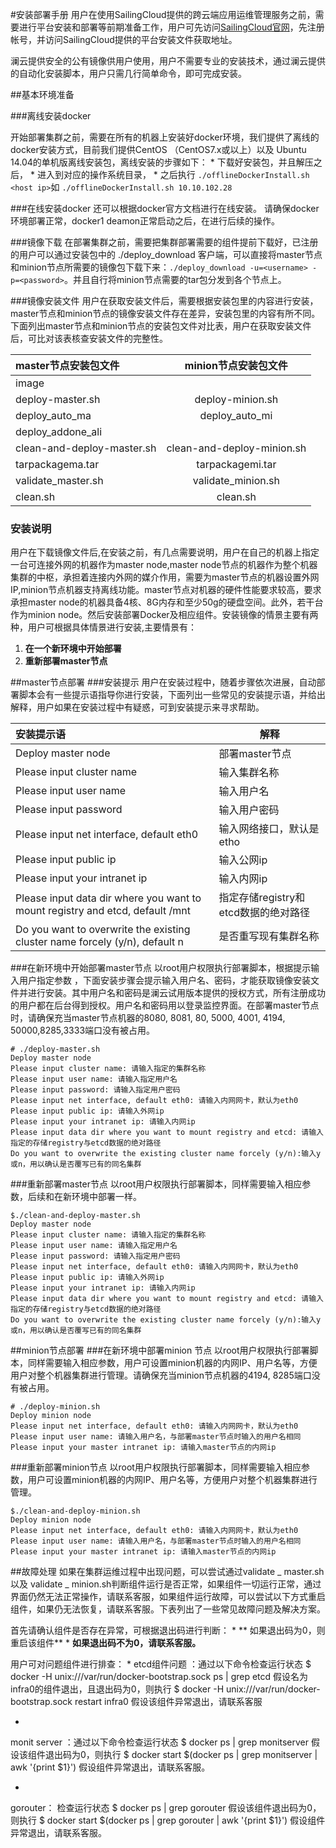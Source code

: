 #安装部署手册 
用户在使用SailingCloud提供的跨云端应用运维管理服务之前，需要进行平台安装和部署等前期准备工作，用户可先访问[SailingCloud官网](http://10.10.105.72:8800/)，先注册帐号，并访问SailingCloud提供的平台安装文件获取地址。

澜云提供安全的公有镜像供用户使用，用户不需要专业的安装技术，通过澜云提供的自动化安装脚本，用户只需几行简单命令，即可完成安装。  

##基本环境准备


###离线安装docker

开始部署集群之前，需要在所有的机器上安装好docker环境，我们提供了离线的docker安装方式，目前我们提供CentOS （CentOS7.x或以上）以及 Ubuntu 14.04的单机版离线安装包，离线安装的步骤如下：
* 
下载好安装包，并且解压之后，
* 
进入到对应的操作系统目录，
* 
之后执行
`./offlineDockerInstall.sh <host ip>`如 `./offlineDockerInstall.sh 10.10.102.28`


###在线安装docker
还可以根据docker官方文档进行在线安装。
请确保docker环境部署正常，docker1 deamon正常启动之后，在进行后续的操作。

###镜像下载
在部署集群之前，需要把集群部署需要的组件提前下载好，已注册的用户可以通过安装包中的 ./deploy_download 客户端，可以直接将master节点和minion节点所需要的镜像包下载下来：`./deploy_download -u=<username> -p=<password>`。并且自行将minion节点需要的tar包分发到各个节点上。

###镜像安装文件
用户在获取安装文件后，需要根据安装包里的内容进行安装，master节点和minion节点的镜像安装文件存在差异，安装包里的内容有所不同。下面列出master节点和minion节点的安装包文件对比表，用户在获取安装文件后，可比对该表核查安装文件的完整性。

|master节点安装包文件   | minion节点安装包文件  |
| :-------- | :--: |
| image  |    |
| deploy-master.sh   |  deploy-minion.sh    |
| deploy_auto_ma   |  deploy_auto_mi  |
| deploy_addone_ali   |   |
|  clean-and-deploy-master.sh |   clean-and-deploy-minion.sh    |
|  tarpackagema.tar |  tarpackagemi.tar   |
|  validate_master.sh| validate_minion.sh  |
|  clean.sh |  clean.sh   |

### 安装说明
用户在下载镜像文件后,在安装之前，有几点需要说明，用户在自己的机器上指定一台可连接外网的机器作为master node,master node节点的机器作为整个机器集群的中枢，承担着连接内外网的媒介作用，需要为master节点的机器设置外网IP,minion节点机器支持离线功能。master节点对机器的硬件性能要求较高，要求承担master node的机器具备4核、8G内存和至少50g的硬盘空间。此外，若干台作为minion node。然后安装部署Docker及相应组件。安装镜像的情景主要有两种，用户可根据具体情景进行安装,主要情景有：
1. **在一个新环境中开始部署**
2.  **重新部署master节点**




##master节点部署
###安装提示
用户在安装过程中，随着步骤依次进展，自动部署脚本会有一些提示语指导你进行安装，下面列出一些常见的安装提示语，并给出解释，用户如果在安装过程中有疑惑，可到安装提示来寻求帮助。

| 安装提示语   |  解释   | 
| :-------- | --------| 
| Deploy master node   |    部署master节点 | 
| Please input cluster name| 输入集群名称 |  
| Please input user name| 输入用户名 |  
| Please input password| 输入用户密码 |  
|Please input net interface, default eth0| 输入网络接口，默认是etho |  
| Please input public ip| 输入公网ip |  
| Please input your intranet ip| 输入内网ip |  
| Please input data dir where you want to mount registry and etcd, default /mnt|指定存储registry和etcd数据的绝对路径 |  
| Do you want to overwrite the existing cluster name forcely (y/n), default n| 是否重写现有集群名称|  

###在新环境中开始部署master节点
以root用户权限执行部署脚本，根据提示输入用户指定参数 ，下面安装步骤会提示输入用户名、密码，才能获取镜像安装文件并进行安装。其中用户名和密码是澜云试用版本提供的授权方式，所有注册成功的用户都在后台得到授权。用户名和密码用以登录监控界面。在部署master节点时，请确保充当master节点机器的8080, 8081, 80, 5000, 4001, 4194, 50000,8285,3333端口没有被占用。
```
# ./deploy-master.sh 
Deploy master node
Please input cluster name: 请输入指定的集群名称
Please input user name: 请输入指定用户名
Please input password: 请输入指定用户密码
Please input net interface, default eth0: 请输入内网网卡，默认为eth0
Please input public ip: 请输入外网ip
Please input your intranet ip: 请输入内网ip
Please input data dir where you want to mount registry and etcd: 请输入指定的存储registry与etcd数据的绝对路径
Do you want to overwrite the existing cluster name forcely (y/n):输入y或n，用以确认是否覆写已有的同名集群
```

###重新部署master节点
以root用户权限执行部署脚本，同样需要输入相应参数，后续和在新环境中部署一样。
```
$./clean-and-deploy-master.sh
Deploy master node
Please input cluster name: 请输入指定的集群名称
Please input user name: 请输入指定用户名
Please input password: 请输入指定用户密码
Please input net interface, default eth0: 请输入内网网卡，默认为eth0
Please input public ip: 请输入外网ip
Please input your intranet ip: 请输入内网ip
Please input data dir where you want to mount registry and etcd: 请输入指定的存储registry与etcd数据的绝对路径
Do you want to overwrite the existing cluster name forcely (y/n):输入y或n，用以确认是否覆写已有的同名集群
```

##minion节点部署
###在新环境中部署minion 节点
以root用户权限执行部署脚本，同样需要输入相应参数，用户可设置minion机器的内网IP、用户名等，方便用户对整个机器集群进行管理。请确保充当minion节点机器的4194, 8285端口没有被占用。
```
# ./deploy-minion.sh
Deploy minion node
Please input net interface, default eth0: 请输入内网网卡，默认为eth0
Please input user name: 请输入用户名，与部署master节点时输入的用户名相同
Please input your master intranet ip: 请输入master节点的内网ip

```
###重新部署minion节点
以root用户权限执行部署脚本，同样需要输入相应参数，用户可设置minion机器的内网IP、用户名等，方便用户对整个机器集群进行管理。

```
$./clean-and-deploy-minion.sh
Deploy minion node
Please input net interface, default eth0: 请输入内网网卡，默认为eth0
Please input user name: 请输入用户名，与部署master节点时输入的用户名相同
Please input your master intranet ip: 请输入master节点的内网ip
```
##故障处理
如果在集群运维过程中出现问题，可以尝试通过validate _ master.sh  以及 validate _ minion.sh判断组件运行是否正常，如果组件一切运行正常，通过界面仍然无法正常操作，请联系客服，如果组件运行故障，可以尝试以下方式重启组件，如果仍无法恢复，请联系客服。下表列出了一些常见故障问题及解决方案。

首先请确认组件是否存在异常，可根据退出码进行判断：
* 
** 如果退出码为0，则重启该组件**
* 
**如果退出码不为0，请联系客服。**


用户可对问题组件进行排查：
* 
etcd组件问题 ：通过以下命令检查运行状态
$ docker -H unix:///var/run/docker-bootstrap.sock ps | grep etcd 
假设名为infra0的组件退出，且退出码为0，则执行
$ docker -H unix:///var/run/docker-bootstrap.sock restart infra0
假设该组件异常退出，请联系客服

* 
monit server ：通过以下命令检查运行状态
$ docker ps | grep monitserver
假设该组件退出码为0，则执行
$ docker start $(docker ps | grep monitserver | awk '{print $1}') 
假设组件异常退出，请联系客服。

* 
gorouter： 检查运行状态
$ docker ps | grep gorouter
假设该组件退出码为0，则执行
$ docker start $(docker ps | grep gorouter | awk '{print $1}') 
假设组件异常退出，请联系客服。

 




